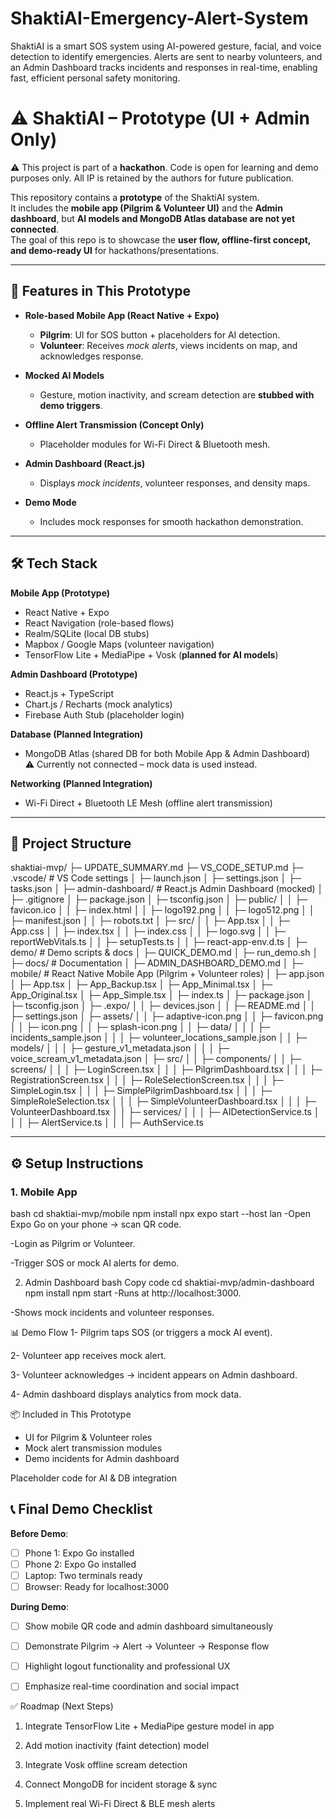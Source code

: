 # ShaktiAI-Emergency-Alert-System
ShaktiAI is a smart SOS system using AI-powered gesture, facial, and voice detection to identify emergencies. Alerts are sent to nearby volunteers, and an Admin Dashboard tracks incidents and responses in real-time, enabling fast, efficient personal safety monitoring.

# ⚠️ ShaktiAI – Prototype (UI + Admin Only)

⚠️ This project is part of a **hackathon**. Code is open for learning and demo purposes only. All IP is retained by the authors for future publication.

This repository contains a **prototype** of the ShaktiAI system.  
It includes the **mobile app (Pilgrim & Volunteer UI)** and the **Admin dashboard**, but **AI models and MongoDB Atlas database are not yet connected**.  
The goal of this repo is to showcase the **user flow, offline-first concept, and demo-ready UI** for hackathons/presentations.

---

## 🚀 Features in This Prototype

- **Role-based Mobile App (React Native + Expo)**
  - **Pilgrim**: UI for SOS button + placeholders for AI detection.
  - **Volunteer**: Receives *mock alerts*, views incidents on map, and acknowledges response.

- **Mocked AI Models**
  - Gesture, motion inactivity, and scream detection are **stubbed with demo triggers**.

- **Offline Alert Transmission (Concept Only)**
  - Placeholder modules for Wi-Fi Direct & Bluetooth mesh.

- **Admin Dashboard (React.js)**
  - Displays *mock incidents*, volunteer responses, and density maps.

- **Demo Mode**
  - Includes mock responses for smooth hackathon demonstration.

---

## 🛠 Tech Stack

**Mobile App (Prototype)**
- React Native + Expo
- React Navigation (role-based flows)
- Realm/SQLite (local DB stubs)
- Mapbox / Google Maps (volunteer navigation)
- TensorFlow Lite + MediaPipe + Vosk (**planned for AI models**)

**Admin Dashboard (Prototype)**
- React.js + TypeScript
- Chart.js / Recharts (mock analytics)
- Firebase Auth Stub (placeholder login)

**Database (Planned Integration)**
- MongoDB Atlas (shared DB for both Mobile App & Admin Dashboard)  
  ⚠️ Currently not connected – mock data is used instead.

**Networking (Planned Integration)**
- Wi-Fi Direct + Bluetooth LE Mesh (offline alert transmission)

---

## 📂 Project Structure

shaktiai-mvp/
├─ UPDATE_SUMMARY.md
├─ VS_CODE_SETUP.md
├─ .vscode/                # VS Code settings
│  ├─ launch.json
│  ├─ settings.json
│  ├─ tasks.json
│
├─ admin-dashboard/        # React.js Admin Dashboard (mocked)
│  ├─ .gitignore
│  ├─ package.json
│  ├─ tsconfig.json
│  ├─ public/
│  │  ├─ favicon.ico
│  │  ├─ index.html
│  │  ├─ logo192.png
│  │  ├─ logo512.png
│  │  ├─ manifest.json
│  │  ├─ robots.txt
│  ├─ src/
│  │  ├─ App.tsx
│  │  ├─ App.css
│  │  ├─ index.tsx
│  │  ├─ index.css
│  │  ├─ logo.svg
│  │  ├─ reportWebVitals.ts
│  │  ├─ setupTests.ts
│  │  ├─ react-app-env.d.ts
│
├─ demo/                   # Demo scripts & docs
│  ├─ QUICK_DEMO.md
│  ├─ run_demo.sh
│
├─ docs/                   # Documentation
│  ├─ ADMIN_DASHBOARD_DEMO.md
│
├─ mobile/                 # React Native Mobile App (Pilgrim + Volunteer roles)
│  ├─ app.json
│  ├─ App.tsx
│  ├─ App_Backup.tsx
│  ├─ App_Minimal.tsx
│  ├─ App_Original.tsx
│  ├─ App_Simple.tsx
│  ├─ index.ts
│  ├─ package.json
│  ├─ tsconfig.json
│  ├─ .expo/
│  │  ├─ devices.json
│  │  ├─ README.md
│  │  ├─ settings.json
│  ├─ assets/
│  │  ├─ adaptive-icon.png
│  │  ├─ favicon.png
│  │  ├─ icon.png
│  │  ├─ splash-icon.png
│  │  ├─ data/
│  │  │  ├─ incidents_sample.json
│  │  │  ├─ volunteer_locations_sample.json
│  │  ├─ models/
│  │  │  ├─ gesture_v1_metadata.json
│  │  │  ├─ voice_scream_v1_metadata.json
│  ├─ src/
│  │  ├─ components/
│  │  ├─ screens/
│  │  │  ├─ LoginScreen.tsx
│  │  │  ├─ PilgrimDashboard.tsx
│  │  │  ├─ RegistrationScreen.tsx
│  │  │  ├─ RoleSelectionScreen.tsx
│  │  │  ├─ SimpleLogin.tsx
│  │  │  ├─ SimplePilgrimDashboard.tsx
│  │  │  ├─ SimpleRoleSelection.tsx
│  │  │  ├─ SimpleVolunteerDashboard.tsx
│  │  │  ├─ VolunteerDashboard.tsx
│  │  ├─ services/
│  │  │  ├─ AIDetectionService.ts
│  │  │  ├─ AlertService.ts
│  │  │  ├─ AuthService.ts

---

## ⚙️ Setup Instructions

### 1. Mobile App
bash
cd shaktiai-mvp/mobile
npm install
npx expo start --host lan
  -Open Expo Go on your phone → scan QR code.

  -Login as Pilgrim or Volunteer.

  -Trigger SOS or mock AI alerts for demo.

2. Admin Dashboard
bash
Copy code
cd shaktiai-mvp/admin-dashboard
npm install
npm start
  -Runs at http://localhost:3000.

  -Shows mock incidents and volunteer responses.

📊 Demo Flow
1- Pilgrim taps SOS (or triggers a mock AI event).

2- Volunteer app receives mock alert.

3- Volunteer acknowledges → incident appears on Admin dashboard.

4- Admin dashboard displays analytics from mock data.

📦 Included in This Prototype

* UI for Pilgrim & Volunteer roles
* Mock alert transmission modules
* Demo incidents for Admin dashboard

Placeholder code for AI & DB integration

## 📞 **Final Demo Checklist**

**Before Demo**:
- [ ] Phone 1: Expo Go installed
- [ ] Phone 2: Expo Go installed  
- [ ] Laptop: Two terminals ready
- [ ] Browser: Ready for localhost:3000

**During Demo**:
- [ ] Show mobile QR code and admin dashboard simultaneously
- [ ] Demonstrate Pilgrim → Alert → Volunteer → Response flow
- [ ] Highlight logout functionality and professional UX
- [ ] Emphasize real-time coordination and social impact


✅ Roadmap (Next Steps)
1. Integrate TensorFlow Lite + MediaPipe gesture model in app

2. Add motion inactivity (faint detection) model

3. Integrate Vosk offline scream detection

4. Connect MongoDB for incident storage & sync

5. Implement real Wi-Fi Direct & BLE mesh alerts
